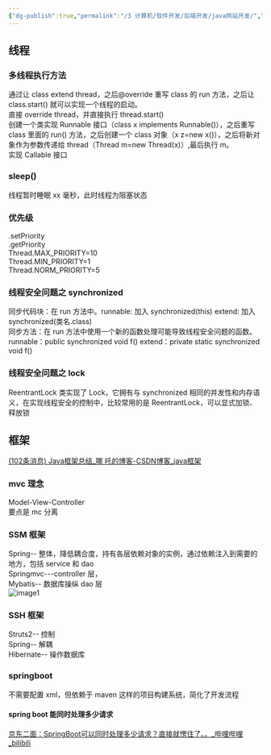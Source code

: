 ```yaml
---
{"dg-publish":true,"permalink":"/3 计算机/软件开发/后端开发/java网站开发/","title":"java网站开发"}
---
```



## 线程
### 多线程执行方法
通过让 class extend thread，之后@override 重写 class 的 run 方法，之后让 class.start() 就可以实现一个线程的启动。  
直接 override thread，并直接执行 thread.start()  
创建一个类实现 Runnable 接口（class x implements Runnable()），之后重写 class 里面的 run() 方法，之后创建一个 class 对象（x z=new x()），之后将新对象作为参数传递给 thread（Thread m=new Thread(x)）,最后执行 m。  
实现 Callable 接口
### sleep()
线程暂时睡眠 xx 毫秒，此时线程为阻塞状态
### 优先级
.setPriority  
.getPriority  
Thread.MAX_PRIORITY=10  
Thread.MIN_PRIORITY=1  
Thread.NORM_PRIORITY=5
### 线程安全问题之 synchronized
同步代码块：在 run 方法中。runnable: 加入 synchronized(this) extend: 加入 synchronized(类名.class)  
同步方法：在 run 方法中使用一个新的函数处理可能导致线程安全问题的函数。runnable：public synchronized void f() extend：private static synchronized void f()
### 线程安全问题之 lock
ReentrantLock 类实现了 Lock，它拥有与 synchronized 相同的并发性和内存语义，在实现线程安全的控制中，比较常用的是 ReentrantLock，可以显式加锁、释放锁

## 框架
[(102条消息) Java框架总结_哪 吒的博客-CSDN博客_java框架](https://blog.csdn.net/guorui_java/article/details/104018528)
### mvc 理念
Model-View-Controller  
要点是 mc 分离

### SSM 框架
Spring-- 整体，降低耦合度，持有各层依赖对象的实例，通过依赖注入到需要的地方，包括 service 和 dao  
Springmvc---controller 层，  
Mybatis-- 数据库操纵 dao 层  
![image1](/img/user/resources/attachments/image1-59.png)

### SSH 框架
Struts2-- 控制  
Spring-- 解耦  
Hibernate-- 操作数据库

### springboot
不需要配置 xml，但依赖于 maven 这样的项目构建系统，简化了开发流程
#### spring boot 能同时处理多少请求
[京东二面：SpringBoot可以同时处理多少请求？直接就愣住了。。\_哔哩哔哩\_bilibili](https://www.bilibili.com/video/BV11N4y1d7LZ/?spm_id_from=333.1007.tianma.15-1-55.click&vd_source=20cb3e7c6ad3d64f0eb2d763ff005080)